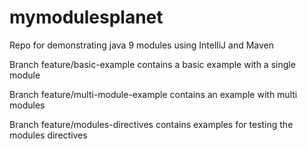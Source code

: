 # mymodulesplanet
Repo for demonstrating java 9 modules using IntelliJ and Maven

Branch feature/basic-example contains a basic example with a single module

Branch feature/multi-module-example contains an example with multi modules

Branch feature/modules-directives contains examples for testing the modules directives